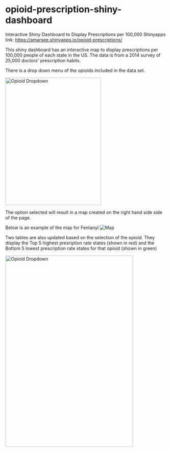 # opioid-prescription-shiny-dashboard
Interactive Shiny Dashboard to Display Prescriptions per 100,000 
Shinyapps link: https://amarsee.shinyapps.io/opioid-prescriptions/

This shiny dashboard has an interactive map to display prescriptions per 100,000 people of each state in the US. The data is from a 2014 survey of 25,000 doctors' prescription habits. 

There is a drop down menu of the opioids included in the data set. 

<img src="/../screenshots/OpioidList.png" width="300" height="400" title="Opioid Dropdown">

The option selected will result in a map created on the right hand side side of the page.

Below is an example of the map for Fentanyl
![Map](/../screenshots/SampleMap.png?raw=true "Optional Title")

Two tables are also updated based on the selection of the opioid. They display the Top 5 highest presription rate states (shown in red) and the Bottom 5 lowest prescription rate states for that opioid (shown in green)


<img src="/../screenshots/SampleTop5.png" width="400" height="600" title="Opioid Dropdown">

